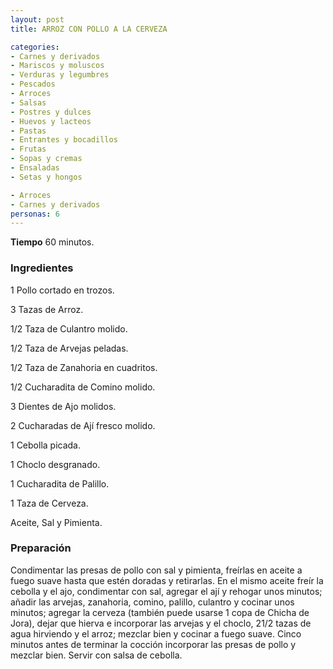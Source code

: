 ```yaml
---
layout: post
title: ARROZ CON POLLO A LA CERVEZA

categories:
- Carnes y derivados
- Mariscos y moluscos
- Verduras y legumbres
- Pescados
- Arroces
- Salsas
- Postres y dulces
- Huevos y lacteos
- Pastas
- Entrantes y bocadillos
- Frutas
- Sopas y cremas
- Ensaladas
- Setas y hongos

- Arroces
- Carnes y derivados
personas: 6 
---
```

<b>Tiempo</b> 60 minutos.

<h3>Ingredientes</h3>
1 Pollo cortado en trozos.

3 Tazas de Arroz.

1/2 Taza de Culantro molido.

1/2 Taza de Arvejas peladas.

1/2 Taza de Zanahoria en cuadritos.

1/2 Cucharadita de Comino molido.

3 Dientes de Ajo molidos.

2 Cucharadas de Ají fresco molido.

1 Cebolla picada.

1 Choclo desgranado.

1 Cucharadita de Palillo.

1 Taza de Cerveza.

Aceite, Sal y Pimienta.

<h3>Preparación</h3>
Condimentar las presas de pollo con sal y pimienta, freírlas en aceite a fuego suave hasta que estén doradas y retirarlas. En el mismo aceite freír la cebolla y el ajo, condimentar con sal, agregar el ají y rehogar unos minutos; añadir las arvejas, zanahoria, comino, palillo, culantro y cocinar unos minutos; agregar la cerveza (también puede usarse 1 copa de Chicha de Jora), dejar que hierva e incorporar las arvejas y el choclo, 21/2 tazas de agua hirviendo y el arroz; mezclar bien y cocinar a fuego suave. Cinco minutos antes de terminar la cocción incorporar las presas de pollo y mezclar bien. Servir con salsa de cebolla.

